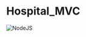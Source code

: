 # Hospital_MVC
![NodeJS](https://img.shields.io/badge/node.js-6DA55F?style=for-the-badge&logo=node.js&logoColor=white)
